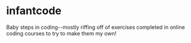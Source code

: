 infantcode
==========

Baby steps in coding--mostly riffing off of exercises completed in online coding courses to try to make them my own!
